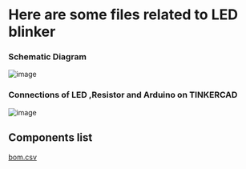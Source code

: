 # Here are some files related to LED blinker 
### Schematic Diagram

![image](https://user-images.githubusercontent.com/72257400/148429862-7d8c27cc-90f6-4705-a777-f5f44f25fe51.png)




### Connections of LED ,Resistor and Arduino on TINKERCAD 
![image](https://user-images.githubusercontent.com/72257400/148429763-e73e0b4a-6f6f-4f39-8ca1-90af4dba4eb5.png)


## Components list

[bom.csv](https://github.com/yatharthagr7/Electronics/files/7823853/bom.csv)



